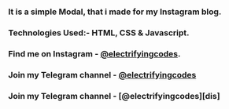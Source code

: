 ### It is a simple Modal, that i made for my Instagram blog.

### Technologies Used:- HTML, CSS & Javascript.

### Find me on Instagram - [@electrifyingcodes][Instagram].
### Join my Telegram channel - [@electrifyingcodes][Telegram]
### Join my Telegram channel - [@electrifyingcodes][dis]

[Instagram]: https://www.instagram.com/electrifyingcodes
[Telegram]: https://t.me/electrifyingcodes